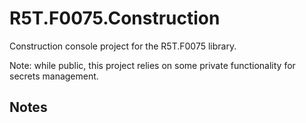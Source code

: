 # R5T.F0075.Construction
Construction console project for the R5T.F0075 library.

Note: while public, this project relies on some private functionality for secrets management.


## Notes

